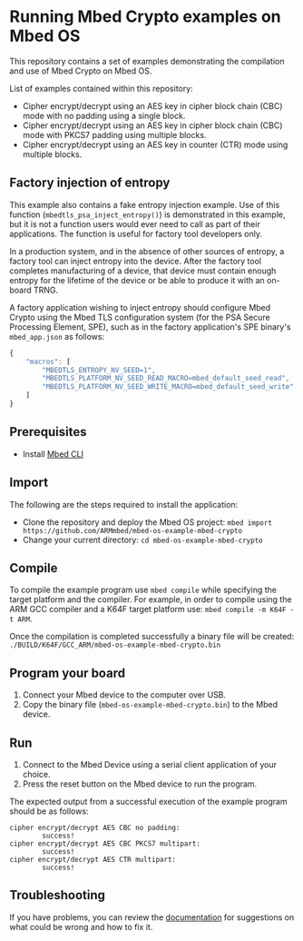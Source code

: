 # Running Mbed Crypto examples on Mbed OS
This repository contains a set of examples demonstrating the compilation and use of Mbed Crypto on Mbed OS.

List of examples contained within this repository:
* Cipher encrypt/decrypt using an AES key in cipher block chain (CBC) mode with no padding using a single block.
* Cipher encrypt/decrypt using an AES key in cipher block chain (CBC) mode with PKCS7 padding using multiple blocks.
* Cipher encrypt/decrypt using an AES key in counter (CTR) mode using multiple blocks.

## Factory injection of entropy

This example also contains a fake entropy injection example. Use of this
function (`mbedtls_psa_inject_entropy()`) is demonstrated in this example, but
it is not a function users would ever need to call as part of their
applications. The function is useful for factory tool developers only.

In a production system, and in the absence of other sources of entropy, a
factory tool can inject entropy into the device. After the factory tool
completes manufacturing of a device, that device must contain enough entropy
for the lifetime of the device or be able to produce it with an on-board TRNG.

A factory application wishing to inject entropy should configure Mbed Crypto
using the Mbed TLS configuration system (for the PSA Secure Processing Element,
SPE), such as in the factory application's SPE binary's `mbed_app.json` as
follows:

```javascript
{
    "macros": [
        "MBEDTLS_ENTROPY_NV_SEED=1",
        "MBEDTLS_PLATFORM_NV_SEED_READ_MACRO=mbed_default_seed_read",
        "MBEDTLS_PLATFORM_NV_SEED_WRITE_MACRO=mbed_default_seed_write"
    ]
}
```

## Prerequisites
* Install <a href='https://github.com/ARMmbed/mbed-cli#installing-mbed-cli'>Mbed CLI</a>

## Import
The following are the steps required to install the application:
* Clone the repository and deploy the Mbed OS project: `mbed import https://github.com/ARMmbed/mbed-os-example-mbed-crypto`
* Change your current directory: `cd mbed-os-example-mbed-crypto`

## Compile
To compile the example program use `mbed compile` while specifying the target platform and the compiler.
For example, in order to compile using the ARM GCC compiler and a K64F target platform use: `mbed compile -m K64F -t ARM`.

Once the compilation is completed successfully a binary file will be created: `./BUILD/K64F/GCC_ARM/mbed-os-example-mbed-crypto.bin`

## Program your board
1. Connect your Mbed device to the computer over USB.
1. Copy the binary file (`mbed-os-example-mbed-crypto.bin`) to the Mbed device.

## Run
1. Connect to the Mbed Device using a serial client application of your choice.
1. Press the reset button on the Mbed device to run the program.

The expected output from a successful execution of the example program should be as follows:
```
cipher encrypt/decrypt AES CBC no padding:
        success!
cipher encrypt/decrypt AES CBC PKCS7 multipart:
        success!
cipher encrypt/decrypt AES CTR multipart:
        success!
```

## Troubleshooting
If you have problems, you can review the [documentation](https://os.mbed.com/docs/latest/tutorials/debugging.html) for suggestions on what could be wrong and how to fix it.

